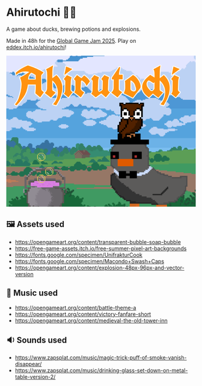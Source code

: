 # Ahirutochi 🦆💥

A game about ducks, brewing potions and explosions.

Made in 48h for the [Global Game Jam 2025](https://globalgamejam.org/).
Play on [eddex.itch.io/ahirutochi](https://eddex.itch.io/ahirutochi)!

<p align="center">
<a target="_blank" href="https://eddex.itch.io/ahirutochi">
<img src="docs/itch.io_cover_image.png" alt="screenshot"></img>
</a>
</p>

## 🖼️ Assets used

- https://opengameart.org/content/transparent-bubble-soap-bubble
- https://free-game-assets.itch.io/free-summer-pixel-art-backgrounds
- https://fonts.google.com/specimen/UnifrakturCook
- https://fonts.google.com/specimen/Macondo+Swash+Caps
- https://opengameart.org/content/explosion-48px-96px-and-vector-version

## 🎵 Music used

- https://opengameart.org/content/battle-theme-a
- https://opengameart.org/content/victory-fanfare-short
- https://opengameart.org/content/medieval-the-old-tower-inn

## 🔉 Sounds used

- https://www.zapsplat.com/music/magic-trick-puff-of-smoke-vanish-disappear/
- https://www.zapsplat.com/music/drinking-glass-set-down-on-metal-table-version-2/
